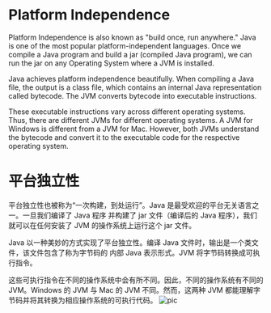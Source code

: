 
# Platform Independence

Platform Independence is also known as "build once, run anywhere." Java is one of the most
popular platform-independent languages. Once we compile a Java program and build a jar
(compiled Java program), we can run the jar on any Operating System where a JVM is installed.

Java achieves platform independence beautifully. When compiling a Java file, the output is a
class file, which contains an internal Java representation called bytecode. The JVM converts
bytecode into executable instructions.

These executable instructions vary across different operating systems. Thus, there are different
JVMs for different operating systems. A JVM for Windows is different from a JVM for Mac.
However, both JVMs understand the bytecode and convert it to the executable code for the
respective operating system.

# 平台独立性

平台独立性也被称为“一次构建，到处运行”。Java 是最受欢迎的平台无关语言之一。一旦我们编译了 Java 程序
并构建了 jar 文件（编译后的 Java 程序），我们就可以在任何安装了 JVM 的操作系统上运行这个 jar 文件。

Java 以一种美妙的方式实现了平台独立性。编译 Java 文件时，输出是一个类文件，该文件包含了称为字节码的
内部 Java 表示形式。JVM 将字节码转换成可执行指令。

这些可执行指令在不同的操作系统中会有所不同。因此，不同的操作系统有不同的 JVM。Windows 的 JVM 与
Mac 的 JVM 不同。然而，这两种 JVM 都能理解字节码并将其转换为相应操作系统的可执行代码。
![pic](https://bytesofgigabytes.com/IMAGES/java/PlatformIndependent/java%20independent.png)
